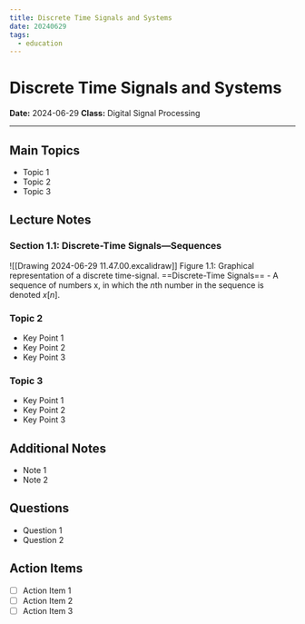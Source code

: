 ```yaml
---
title: Discrete Time Signals and Systems
date: 20240629
tags:
  - education
---
```


# Discrete Time Signals and Systems

**Date:** 2024-06-29
**Class:** Digital Signal Processing

---

## Main Topics
- Topic 1
- Topic 2
- Topic 3

## Lecture Notes
### Section 1.1: Discrete-Time Signals—Sequences
![[Drawing 2024-06-29 11.47.00.excalidraw]]
Figure 1.1: Graphical representation of a discrete time-signal.
==Discrete-Time Signals== - A sequence of numbers x, in which the *n*th number in the sequence is denoted $x[n]$.   
 
### Topic 2
- Key Point 1
- Key Point 2
- Key Point 3

### Topic 3
- Key Point 1
- Key Point 2
- Key Point 3

## Additional Notes
- Note 1
- Note 2

## Questions
- Question 1
- Question 2

## Action Items
- [ ] Action Item 1
- [ ] Action Item 2
- [ ] Action Item 3
